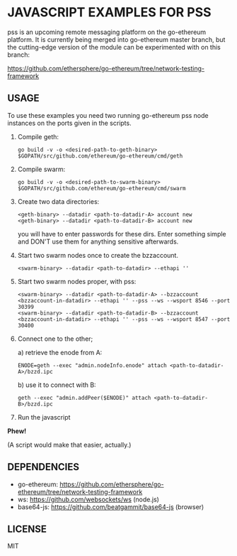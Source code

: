# JAVASCRIPT EXAMPLES FOR PSS

pss is an upcoming remote messaging platform on the go-ethereum platform. It is currently being merged into go-ethereum master branch, but the cutting-edge version of the module can be experimented with on this branch:

https://github.com/ethersphere/go-ethereum/tree/network-testing-framework

## USAGE

To use these examples you need two running go-ethereum pss node instances on the ports given in the scripts.

1. Compile geth:

   `go build -v -o <desired-path-to-geth-binary> $GOPATH/src/github.com/ethereum/go-ethereum/cmd/geth`
  
2. Compile swarm:

   `go build -v -o <desired-path-to-swarm-binary> $GOPATH/src/github.com/ethereum/go-ethereum/cmd/swarm`

3. Create two data directories:

   ```
   <geth-binary> --datadir <path-to-datadir-A> account new
   <geth-binary> --datadir <path-to-datadir-B> account new
   ```

   you will have to enter passwords for these dirs. Enter something simple and DON'T use them for anything sensitive afterwards.

4. Start two swarm nodes once to create the bzzaccount.

   `<swarm-binary> --datadir <path-to-datadir> --ethapi ''`

5. Start two swarm nodes proper, with pss:

   ```
   <swarm-binary> --datadir <path-to-datadir-A> --bzzaccount <bzzaccount-in-datadir> --ethapi '' --pss --ws --wsport 8546 --port 30399
   <swarm-binary> --datadir <path-to-datadir-B> --bzzaccount <bzzaccount-in-datadir> --ethapi '' --pss --ws --wsport 8547 --port 30400
   ```

6. Connect one to the other;

   a) retrieve the enode from A:

   `ENODE=geth --exec "admin.nodeInfo.enode" attach <path-to-datadir-A>/bzzd.ipc`

   b) use it to connect with B:

   `geth --exec "admin.addPeer($ENODE)" attach <path-to-datadir-B>/bzzd.ipc`
   
7. Run the javascript

**Phew!**

(A script would make that easier, actually.)

## DEPENDENCIES

* go-ethereum: https://github.com/ethersphere/go-ethereum/tree/network-testing-framework
* ws: https://github.com/websockets/ws (node.js)
* base64-js: https://github.com/beatgammit/base64-js (browser)

## LICENSE

MIT
